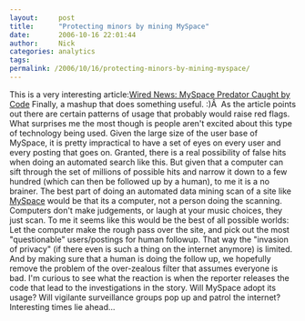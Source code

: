 ```yaml
---
layout:     post
title:      "Protecting minors by mining MySpace"
date:       2006-10-16 22:01:44
author:     Nick
categories: analytics
tags:  
permalink: /2006/10/16/protecting-minors-by-mining-myspace/
---
```

This is a very interesting article:[Wired News: MySpace Predator Caught by Code](http://wired.com/news/technology/0,71948-0.html?tw=wn_index_1) Finally, a mashup that does something useful. :)Â  As the article points out there are certain patterns of usage that probably would raise red flags. What surprises me the most though is people aren't excited about this type of technology being used. Given the large size of the user base of MySpace, it is pretty impractical to have a set of eyes on every user and every posting that goes on. Granted, there is a real possibility of false hits when doing an automated search like this. But given that a computer can sift through the set of millions of possible hits and narrow it down to a few hundred (which can then be followed up by a human), to me it is a no brainer. The best part of doing an automated data mining scan of a site like [MySpace](http://myspace.com) would be that its a computer, not a person doing the scanning. Computers don't make judgements, or laugh at your music choices, they just scan. To me it seems like this would be the best of all possible worlds: Let the computer make the rough pass over the site, and pick out the most "questionable" users/postings for human followup. That way the "invasion of privacy" (if there even is such a thing on the internet anymore) is limited. And by making sure that a human is doing the follow up, we hopefully remove the problem of the over-zealous filter that assumes everyone is bad. I'm curious to see what the reaction is when the reporter releases the code that lead to the investigations in the story. Will MySpace adopt its usage? Will vigilante surveillance groups pop up and patrol the internet? Interesting times lie ahead...
